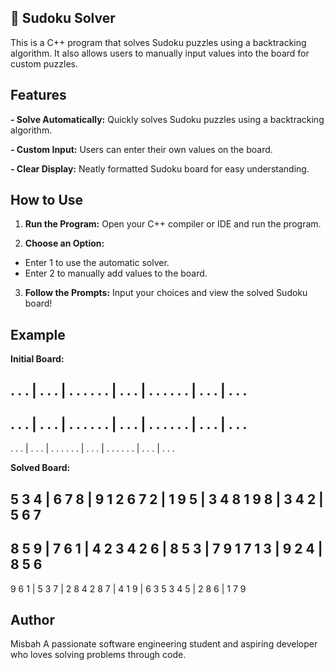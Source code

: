## 🧩 Sudoku Solver

This is a C++ program that solves Sudoku puzzles using a backtracking algorithm. It also allows users to manually input values into the board for custom puzzles.


## Features

**- Solve Automatically:** Quickly solves Sudoku puzzles using a backtracking algorithm.

**- Custom Input:** Users can enter their own values on the board.

**- Clear Display:** Neatly formatted Sudoku board for easy understanding.


## How to Use

1. **Run the Program:** Open your C++ compiler or IDE and run the program.


2. **Choose an Option:**

- Enter 1 to use the automatic solver.
- Enter 2 to manually add values to the board.



3. **Follow the Prompts:** Input your choices and view the solved Sudoku board!


## Example


**Initial Board:**

. . . | . . . | . . . 
. . . | . . . | . . . 
. . . | . . . | . . . 
------------------------
. . . | . . . | . . . 
. . . | . . . | . . . 
. . . | . . . | . . . 
------------------------
. . . | . . . | . . . 
. . . | . . . | . . . 
. . . | . . . | . . .


**Solved Board:**

5 3 4 | 6 7 8 | 9 1 2 
6 7 2 | 1 9 5 | 3 4 8 
1 9 8 | 3 4 2 | 5 6 7 
------------------------
8 5 9 | 7 6 1 | 4 2 3 
4 2 6 | 8 5 3 | 7 9 1 
7 1 3 | 9 2 4 | 8 5 6 
------------------------
9 6 1 | 5 3 7 | 2 8 4 
2 8 7 | 4 1 9 | 6 3 5 
3 4 5 | 2 8 6 | 1 7 9


## Author

Misbah
A passionate software engineering student and aspiring developer who loves solving problems through code.

